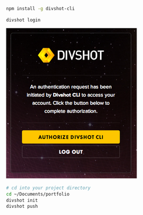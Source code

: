 ```sh
npm install -g divshot-cli
```

```sh
divshot login
```

![](resources/divshot-auth.png)

```sh
# cd into your project directory
cd ~/Documents/portfolio
divshot init
divshot push
```
